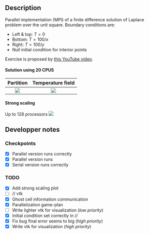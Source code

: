 ## Description

Parallel implementation (MPI) of a finite difference solution of
Laplace problem over the unit square. Boundary conditions are:

- Left & top: $T = 0$
- Bottom: $T = 100 / x$
- Right: $T = 100 / y$
- Null initial condition for interior points

Exercise is proposed by [this YouTube video](https://www.youtube.com/watch?v=SSloT4nd9fU).

#### Solution using 20 CPUS

Partition           |  Temperature field
:-------------------------:|:-------------------------:
<img src="https://user-images.githubusercontent.com/55497778/192350116-51c2b8ba-cf3f-485c-abeb-54b1c9a096a9.png" style="background-color: white;">  |  <img src="https://user-images.githubusercontent.com/55497778/192350118-1af0bba2-0a9f-4801-a890-9c66e041e1b8.png" style="background-color: white;">

#### Strong scaling
Up to 128 processors
<img src="https://user-images.githubusercontent.com/55497778/194728205-b44dc6c3-1d25-490f-b9cb-9841e7b64747.png" style="background-color: white;">

## Developper notes

### Checkpoints

- [x] Parallel version runs correctly
- [x] Parallel version runs
- [x] Serial version runs correctly

### TODO

- [x] Add strong scaling plot
- [ ] // vtk
- [x] Ghost cell information communication
- [x] Parallelization game-plan
- [ ] Write lighter vtk for visualization (_low priority_)
- [x] Initial condition set correctly in //
- [x] Fix bug final error seems to big (_high priority_)
- [x] Write vtk for visualization (_high priority_)
